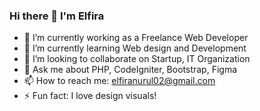 ### Hi there 👋 I'm Elfira

- 🔭 I’m currently working as a Freelance Web Developer
- 🌱 I’m currently learning Web design and Development
- 👯 I’m looking to collaborate on Startup, IT Organization
- 💬 Ask me about PHP, CodeIgniter, Bootstrap, Figma
- 📫 How to reach me: elfiranurul02@gmail.com
- ⚡ Fun fact: I love design visuals!

